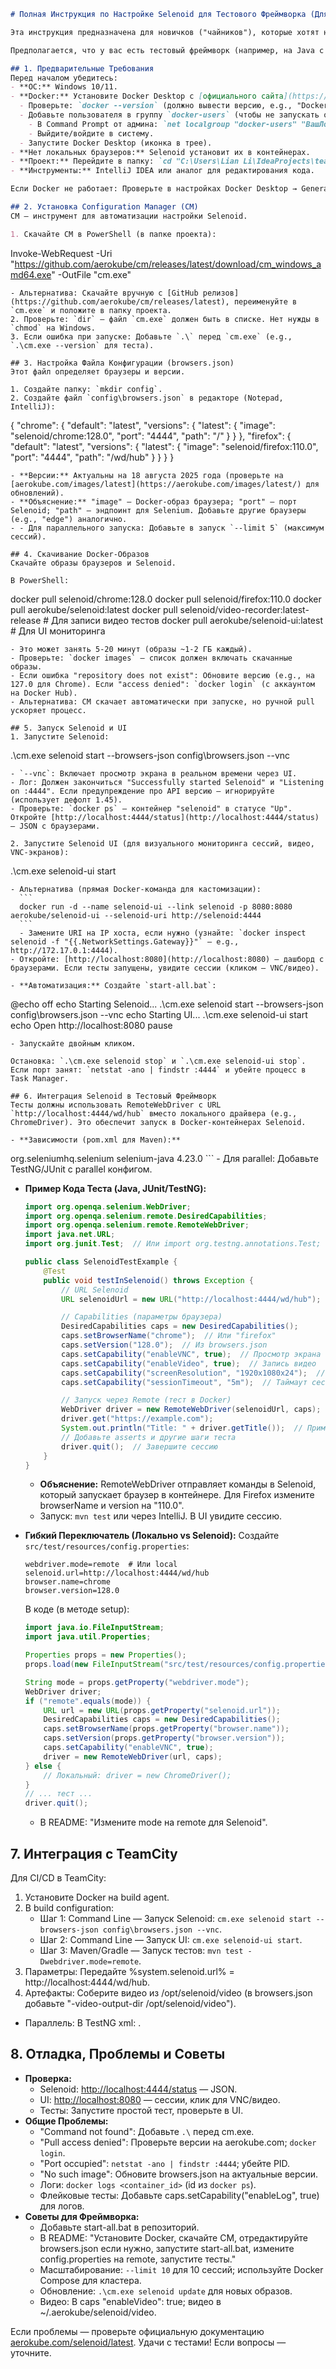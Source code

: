 ```markdown
# Полная Инструкция по Настройке Selenoid для Тестового Фреймворка (Для Новичков)

Эта инструкция предназначена для новичков ("чайников"), которые хотят настроить Selenoid для проекта автоматизированного тестирования в браузерах (на базе Selenium). Selenoid — альтернатива Selenium Grid, запускающая браузеры в Docker-контейнерах для изоляции, параллельного запуска и стабильности тестов. Инструкция адаптирована под Windows (с учётом PowerShell, путей с пробелами и особенностей Docker Desktop), но принципы применимы к другим ОС.

Предполагается, что у вас есть тестовый фреймворк (например, на Java с Selenium, как в `teamcity-testing-framework`). Добавьте эту инструкцию в README.md репозитория, чтобы любой скачавший проект мог легко настроить. Все команды вводите в PowerShell (Win + R → `powershell`) или Command Prompt (cmd.exe), от имени администратора. Для путей с пробелами используйте кавычки, например: `cd "C:\Users\Lian Li\IdeaProjects\teamcity-testing-framework"`.

## 1. Предварительные Требования
Перед началом убедитесь:
- **ОС:** Windows 10/11.
- **Docker:** Установите Docker Desktop с [официального сайта](https://www.docker.com/products/docker-desktop).
  - Проверьте: `docker --version` (должно вывести версию, e.g., "Docker version 27.1.1").
  - Добавьте пользователя в группу `docker-users` (чтобы не запускать от админа каждый раз):
    - В Command Prompt от админа: `net localgroup "docker-users" "ВашЛогин" /add` (узнайте логин: `whoami`).
    - Выйдите/войдите в систему.
  - Запустите Docker Desktop (иконка в трее).
- **Нет локальных браузеров:** Selenoid установит их в контейнерах.
- **Проект:** Перейдите в папку: `cd "C:\Users\Lian Li\IdeaProjects\teamcity-testing-framework"`.
- **Инструменты:** IntelliJ IDEA или аналог для редактирования кода.

Если Docker не работает: Проверьте в настройках Docker Desktop → General → Use WSL 2 based engine (рекомендуется для стабильности). Если ошибки — `docker info | grep Storage` (рекомендуется OverlayFS).

## 2. Установка Configuration Manager (CM)
CM — инструмент для автоматизации настройки Selenoid.

1. Скачайте CM в PowerShell (в папке проекта):
   ```
Invoke-WebRequest -Uri "https://github.com/aerokube/cm/releases/latest/download/cm_windows_amd64.exe" -OutFile "cm.exe"
   ```
   - Альтернатива: Скачайте вручную с [GitHub релизов](https://github.com/aerokube/cm/releases/latest), переименуйте в `cm.exe` и положите в папку проекта.
2. Проверьте: `dir` — файл `cm.exe` должен быть в списке. Нет нужды в `chmod` на Windows.
3. Если ошибка при запуске: Добавьте `.\` перед `cm.exe` (e.g., `.\cm.exe --version` для теста).

## 3. Настройка Файла Конфигурации (browsers.json)
Этот файл определяет браузеры и версии.

1. Создайте папку: `mkdir config`.
2. Создайте файл `config\browsers.json` в редакторе (Notepad, IntelliJ):
   ```
{
"chrome": {
"default": "latest",
"versions": {
"latest": {
"image": "selenoid/chrome:128.0",
"port": "4444",
"path": "/"
}
}
},
"firefox": {
"default": "latest",
"versions": {
"latest": {
"image": "selenoid/firefox:110.0",
"port": "4444",
"path": "/wd/hub"
}
}
}
}
   ```
   - **Версии:** Актуальны на 18 августа 2025 года (проверьте на [aerokube.com/images/latest](https://aerokube.com/images/latest/) для обновлений).
   - **Объяснение:** "image" — Docker-образ браузера; "port" — порт Selenoid; "path" — эндпоинт для Selenium. Добавьте другие браузеры (e.g., "edge") аналогично.
   - - Для параллельного запуска: Добавьте в запуск `--limit 5` (максимум сессий).

## 4. Скачивание Docker-Образов
Скачайте образы браузеров и Selenoid.

В PowerShell:
```
docker pull selenoid/chrome:128.0
docker pull selenoid/firefox:110.0
docker pull aerokube/selenoid:latest
docker pull selenoid/video-recorder:latest-release  # Для записи видео тестов
docker pull aerokube/selenoid-ui:latest  # Для UI мониторинга
```
- Это может занять 5-20 минут (образы ~1-2 ГБ каждый).
- Проверьте: `docker images` — список должен включать скачанные образы.
- Если ошибка "repository does not exist": Обновите версию (e.g., на 127.0 для Chrome). Если "access denied": `docker login` (с аккаунтом на Docker Hub).
- Альтернатива: CM скачает автоматически при запуске, но ручной pull ускоряет процесс.

## 5. Запуск Selenoid и UI
1. Запустите Selenoid:
   ```
.\cm.exe selenoid start --browsers-json config\browsers.json --vnc
   ```
   - `--vnc`: Включает просмотр экрана в реальном времени через UI.
   - Лог: Должен закончиться "Successfully started Selenoid" и "Listening on :4444". Если предупреждение про API версию — игнорируйте (использует дефолт 1.45).
   - Проверьте: `docker ps` — контейнер "selenoid" в статусе "Up". Откройте [http://localhost:4444/status](http://localhost:4444/status) — JSON с браузерами.

2. Запустите Selenoid UI (для визуального мониторинга сессий, видео, VNC-экранов):
   ```
.\cm.exe selenoid-ui start
   ```
   - Альтернатива (прямая Docker-команда для кастомизации):
     ```
     docker run -d --name selenoid-ui --link selenoid -p 8080:8080 aerokube/selenoid-ui --selenoid-uri http://selenoid:4444
     ```
     - Замените URI на IP хоста, если нужно (узнайте: `docker inspect selenoid -f "{{.NetworkSettings.Gateway}}"` — e.g., http://172.17.0.1:4444).
   - Откройте: [http://localhost:8080](http://localhost:8080) — дашборд с браузерами. Если тесты запущены, увидите сессии (кликом — VNC/видео).

- **Автоматизация:** Создайте `start-all.bat`:
  ```
@echo off
echo Starting Selenoid...
.\cm.exe selenoid start --browsers-json config\browsers.json --vnc
echo Starting UI...
.\cm.exe selenoid-ui start
echo Open http://localhost:8080
pause
  ```
  - Запускайте двойным кликом.

Остановка: `.\cm.exe selenoid stop` и `.\cm.exe selenoid-ui stop`. Если порт занят: `netstat -ano | findstr :4444` и убейте процесс в Task Manager.

## 6. Интеграция Selenoid в Тестовый Фреймворк
Тесты должны использовать RemoteWebDriver с URL `http://localhost:4444/wd/hub` вместо локального драйвера (e.g., ChromeDriver). Это обеспечит запуск в Docker-контейнерах Selenoid.

- **Зависимости (pom.xml для Maven):**
  ```
  <dependencies>
    <dependency>
      <groupId>org.seleniumhq.selenium</groupId>
      <artifactId>selenium-java</artifactId>
      <version>4.23.0</version>  <!-- Актуальная на 2025 -->
    </dependency>
  </dependencies>
  ```
  - Для parallel: Добавьте TestNG/JUnit с parallel конфигом.

- **Пример Кода Теста (Java, JUnit/TestNG):**
  ```java
  import org.openqa.selenium.WebDriver;
  import org.openqa.selenium.remote.DesiredCapabilities;
  import org.openqa.selenium.remote.RemoteWebDriver;
  import java.net.URL;
  import org.junit.Test;  // Или import org.testng.annotations.Test;

  public class SelenoidTestExample {
      @Test
      public void testInSelenoid() throws Exception {
          // URL Selenoid
          URL selenoidUrl = new URL("http://localhost:4444/wd/hub");

          // Capabilities (параметры браузера)
          DesiredCapabilities caps = new DesiredCapabilities();
          caps.setBrowserName("chrome");  // Или "firefox"
          caps.setVersion("128.0");  // Из browsers.json
          caps.setCapability("enableVNC", true);  // Просмотр экрана в UI
          caps.setCapability("enableVideo", true);  // Запись видео
          caps.setCapability("screenResolution", "1920x1080x24");  // Разрешение (опционально)
          caps.setCapability("sessionTimeout", "5m");  // Таймаут сессии

          // Запуск через Remote (тест в Docker)
          WebDriver driver = new RemoteWebDriver(selenoidUrl, caps);
          driver.get("https://example.com");
          System.out.println("Title: " + driver.getTitle());  // Пример действия
          // Добавьте asserts и другие шаги теста
          driver.quit();  // Завершите сессию
      }
  }
  ```
    - **Объяснение:** RemoteWebDriver отправляет команды в Selenoid, который запускает браузер в контейнере. Для Firefox измените browserName и version на "110.0".
    - Запуск: `mvn test` или через IntelliJ. В UI увидите сессию.

- **Гибкий Переключатель (Локально vs Selenoid):**
  Создайте `src/test/resources/config.properties`:
  ```
  webdriver.mode=remote  # Или local
  selenoid.url=http://localhost:4444/wd/hub
  browser.name=chrome
  browser.version=128.0
  ```
  В коде (в методе setup):
  ```java
  import java.io.FileInputStream;
  import java.util.Properties;

  Properties props = new Properties();
  props.load(new FileInputStream("src/test/resources/config.properties"));

  String mode = props.getProperty("webdriver.mode");
  WebDriver driver;
  if ("remote".equals(mode)) {
      URL url = new URL(props.getProperty("selenoid.url"));
      DesiredCapabilities caps = new DesiredCapabilities();
      caps.setBrowserName(props.getProperty("browser.name"));
      caps.setVersion(props.getProperty("browser.version"));
      caps.setCapability("enableVNC", true);
      driver = new RemoteWebDriver(url, caps);
  } else {
      // Локальный: driver = new ChromeDriver();
  }
  // ... тест ...
  driver.quit();
  ```
    - В README: "Измените mode на remote для Selenoid".

## 7. Интеграция с TeamCity
Для CI/CD в TeamCity:
1. Установите Docker на build agent.
2. В build configuration:
    - Шаг 1: Command Line — Запуск Selenoid: `cm.exe selenoid start --browsers-json config\browsers.json --vnc`.
    - Шаг 2: Command Line — Запуск UI: `cm.exe selenoid-ui start`.
    - Шаг 3: Maven/Gradle — Запуск тестов: `mvn test -Dwebdriver.mode=remote`.
3. Параметры: Передайте %system.selenoid.url% = http://localhost:4444/wd/hub.
4. Артефакты: Соберите видео из /opt/selenoid/video (в browsers.json добавьте "-video-output-dir /opt/selenoid/video").

- Параллель: В TestNG xml: <suite parallel="methods" thread-count="5">.

## 8. Отладка, Проблемы и Советы
- **Проверка:**
    - Selenoid: [http://localhost:4444/status](http://localhost:4444/status) — JSON.
    - UI: [http://localhost:8080](http://localhost:8080) — сессии, клик для VNC/видео.
    - Тесты: Запустите простой тест, проверьте в UI.
- **Общие Проблемы:**
    - "Command not found": Добавьте `.\` перед cm.exe.
    - "Pull access denied": Проверьте версии на aerokube.com; `docker login`.
    - "Port occupied": `netstat -ano | findstr :4444`; убейте PID.
    - "No such image": Обновите browsers.json на актуальные версии.
    - Логи: `docker logs <container_id>` (id из `docker ps`).
    - Флейковые тесты: Добавьте caps.setCapability("enableLog", true) для логов.
- **Советы для Фреймворка:**
    - Добавьте start-all.bat в репозиторий.
    - В README: "Установите Docker, скачайте CM, отредактируйте browsers.json если нужно, запустите start-all.bat, измените config.properties на remote, запустите тесты."
    - Масштабирование: `--limit 10` для 10 сессий; используйте Docker Compose для кластера.
    - Обновление: `.\cm.exe selenoid update` для новых образов.
    - Видео: В caps "enableVideo": true; видео в ~/.aerokube/selenoid/video.

Если проблемы — проверьте официальную документацию [aerokube.com/selenoid/latest](https://aerokube.com/selenoid/latest/). Удачи с тестами! Если вопросы — уточните.
```